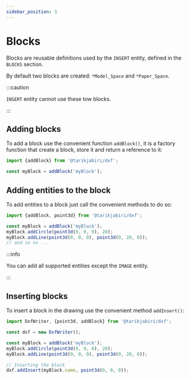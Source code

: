 ```yaml
---
sidebar_position: 3
---
```


# Blocks

Blocks are reusable definitions used by the `INSERT` entity, defined in the `BLOCKS` section.

By default two blocks are created: `*Model_Space` and `*Paper_Space`.

:::caution

`INSERT` entity cannot use these tow blocks.

:::

## Adding blocks

To add a block use the convenient function `addBlock()`, it is a factory function that create a block, store it and return a reference to it:

```js
import {addBlock} from '@tarikjabiri/dxf';

const myBlock = addBlock('myBlock');
```

## Adding entities to the block

To add entities to a block just call the convenient methods to do so:

```js
import {addBlock, point3d} from '@tarikjabiri/dxf';

const myBlock = addBlock('myBlock');
myBlock.addCircle(point3d(0, 0, 0), 20);
myBlock.addLine(point3d(0, 0, 0), point3d(0, 20, 0));
// and so on ...
```

:::info

You can add all supported entities except the `IMAGE` entity.

:::

## Inserting blocks

To insert a block in the drawing use the convenient method `addInsert()`:

```js
import DxfWriter, {point3d, addBlock} from '@tarikjabiri/dxf';

const dxf = new DxfWriter();

const myBlock = addBlock('myBlock');
myBlock.addCircle(point3d(0, 0, 0), 20);
myBlock.addLine(point3d(0, 0, 0), point3d(0, 20, 0));

// Inserting the block
dxf.addInsert(myBlock.name, point3d(0, 0, 0));
```
